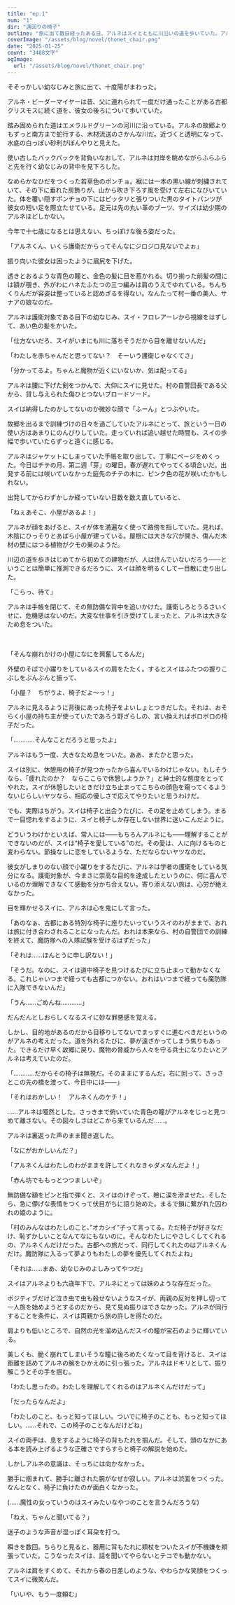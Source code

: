 ```yaml
---
title: "ep.1"
num: "1"
dir: "遠回りの椅子"
outline: "旅に出て数日経ったある日、アルネはスイとともに川沿いの道を歩いていた。アルネが旅の護衛を引き受けたことを後悔していると、路傍の廃屋にスイがなにかを見つけて……。"
coverImage: "/assets/blog/novel/thonet_chair.png"
date: "2025-01-25"
count: "3488文字"
ogImage:
  url: "/assets/blog/novel/thonet_chair.png"
---
```


そそっかしい幼なじみと旅に出て、十度陽がまわった。

アルネ・ビーダーマイヤーは昔、父に連れられて一度だけ通ったことがある古都クリスモスに続く道を、彼女の後ろについて歩いていた。

踏み固められた道はエメラルドグリーンの河川に沿っている。アルネの故郷よりもずっと南方まで蛇行する、木材流送のさかんな川だ。近づくと透明になって、水底の白っぽい砂利がぼんやりと見えた。

使い古したバックパックを背負いなおして、アルネは対岸を眺めながらふらふらと先を行く幼なじみの背中を見下ろした。

なめらかなひだをつくった若草色のポンチョ。裾には一本の黒い線が刺繍されていて、その下に垂れた房飾りが、山から吹き下ろす風を受けて左右になびいていた。体を覆い隠すポンチョの下にはピッタリと張りついた黒のタイトパンツが彼女の短い足を際立たせている。足元は先の丸い革のブーツ、サイズは幼少期のアルネほどしかない。

今年で十七歳になるとは思えない、ちっぽけな後ろ姿だった。

「アルネくん、いくら護衛だからってそんなにジロジロ見ないでよぉ」

振り向いた彼女は困ったように眉尻を下げた。

透きとおるような青色の瞳と、金色の髪に目を惹かれる。切り揃った前髪の間には額が覗き、外がわにハネたふたつの三つ編みは肩のうえでゆれている。ちんちくりんだが容姿は整っていると認めざるを得ない。なんたって村一番の美人、サナアの娘なのだ。

アルネは護衛対象である目下の幼なじみ、スイ・フロレアーレから視線をはずして、あい色の髪をかいた。

「仕方ないだろ、スイがいまにも川に落ちそうだから目を離せないんだ」

「わたしを赤ちゃんだと思ってない？　そーいう護衛じゃなくてさ」

「分かってるよ。ちゃんと魔物が近くにいないか、気は配ってる」

アルネは腰に下げた剣をつかんで、大仰にスイに見せた。村の自警団長である父から、貸し与えられた傷ひとつないブロードソード。

スイは納得したのかしてないのか微妙な顔で「ふーん」とつぶやいた。

故郷を出るまで訓練づけの日々を過ごしていたアルネにとって、旅という一日の使い方はあまりにのんびりしていた。走っていれば追い越せた時間も、スイの歩幅で歩いていたらずっと遠くに感じる。

アルネはジャケットにしまっていた手帳を取り出して、丁寧にページをめくった。今日はチテの月、第二週「芽」の曜日。春が遅れてやってくる頃合いだ。出発する前には咲いていなかった庭先のチテの木に、ピンク色の花が咲いたかもしれない。

出発してからわずかしか経っていない日数を数え直していると、

「ねぇあそこ、小屋があるよ！」

アルネが顔をあげると、スイが体を満遍なく使って路傍を指していた。見れば、木陰にひっそりとあばら小屋が建っている。屋根には大きな穴が開き、傷んだ木材の壁にはつる植物がクモの巣のようだ。

川辺の道を歩きはじめてから初めての建物だが、人は住んでいないだろう――ということは簡単に推測できるだろうに、スイは顔を明るくして一目散に走り出した。

「こらっ、待て」

アルネは手帳を閉じて、その無防備な背中を追いかけた。護衛しろとうるさいくせに、危機感はないのだ。大変な仕事を引き受けてしまったと、アルネは大きなため息をついた。<br><br><br>

「そんな崩れかけの小屋になにを興奮してるんだ」

外壁のそばで小躍りをしているスイの肩をたたく。するとスイはふたつの握りこぶしをぶんぶんと振って、

「小屋？　ちがうよ、椅子だよ～っ！」

アルネに見えるように背後にあった椅子をよいしょとつきだした。それは、おそらく小屋の持ち主が使っていたであろう野ざらしの、言い換えればボロボロの椅子だった。

「…………そんなことだろうと思ったよ」

アルネはもう一度、大きなため息をついた。ああ、またかと思った。

スイは別に、休憩用の椅子が見つかったから喜んでいるわけじゃない。もしそうなら、「疲れたのか？　ならここらで休憩しようか？」と紳士的な態度をとってやれた。スイが休憩したいときだけ立ち止まってこちらの顔色を窺ってくるようないじらしいヤツなら、相応の優しさで応えてやりたいと思うわけだ。

でも、実際はちがう。スイは椅子と出会うたびに、その足を止めてしまう。まるで一目惚れをするように、スイと椅子しか存在しない世界に迷いこんだように。

どういうわけかといえば、常人には――もちろんアルネにも――理解することができないのだが、スイは“椅子を愛している”のだ。その愛は、人に向けるものと変わらない。節操なしに恋をしているような、ただならないヤツなのだ。

彼女がしまりのない顔で小躍りをするたびに、アルネは学者の護衛をしている気分になる。護衛対象が、今まさに崇高な目的を達成したというのに、何に喜んでいるのか理解できなくて感動を分かち合えない。寄り添えない旅は、心労が絶えなかった。

目を輝かせるスイに、アルネは心を鬼にして言った。

「あのなぁ、古都にある特別な椅子に座りたいっていうスイのわがままで、おれは旅に付き合わされることになったんだ。おれは本来なら、村の自警団での訓練を終えて、魔防隊への入隊試験を受けるはずだった」

「それは……ほんとうに申し訳ない！」

「そうだ。なのに、スイは道中椅子を見つけるたびに立ち止まって動かなくなる。これじゃいつまで経っても古都につかない。おれはいつまで経っても魔防隊に入隊できないんだ」

「うん……ごめんね…………」

だんだんとしおらしくなるスイに妙な罪悪感を覚える。

しかし、目的地があるのだから目移りしてないでまっすぐに進むべきだというのがアルネの考えだった。道を外れるたびに、夢が遠ざかってしまう焦りもあった。できるだけ早く故郷に戻り、魔物の脅威から人々を守る兵士になりたいとアルネは考えていたのだ。

「…………だからその椅子は無視だ。そのままにするんだ。右に回って、さっさとこの先の橋を渡って、今日中には――」

「それはおかしい！　アルネくんのケチ！」

……アルネは唖然とした。さっきまで俯いていた青色の瞳がアルネをじっと見つめて離さない。その図々しさはどこから来ているんだ……。

アルネは裏返った声のまま聞き返した。

「なにがおかしいんだ？」

「アルネくんはわたしのわがままを許してくれなきゃダメなんだよ！」

「赤ん坊でももっとつつましいぞ」

無防備な額をピンと指で弾くと、スイはのけぞって、瞼に涙を滲ませた。そしたら、急に儚げな表情をつくって伏目がちに語り始めた。まるで鎖に繋がれた囚われの姫のように。

「村のみんなはわたしのこと、”オカシイ”子って言ってる。ただ椅子が好きなだけ、恥ずかしいことなんてなにもないのに。そんなわたしにやさしくしてくれるの、アルネくんだけだった。古都への旅だって、同行してくれたのはアルネくんだけ。魔防隊に入るって夢よりもわたしの夢を優先してくれたよね」

「それは……まあ、幼なじみのよしみってやつだ」

スイはアルネよりも六歳年下で、アルネにとっては妹のような存在だった。

ポジティブだけど泣き虫で虫も殺せないようなスイが、両親の反対を押し切って一人旅を始めようとするのだから、見て見ぬ振りはできなかった。アルネが同行することを条件に、スイは両親から旅の許しを得たのだ。

肩よりも低いところで、自然の光を溜め込んだスイの瞳が宝石のように輝いている。

美しくも、脆く崩れてしまいそうな瞳に後ろめたくなって目を背けると、スイは距離を詰めてアルネの腕をひかえめに引っ張った。アルネはドキリとして、振り解こうとその手を掴む。

「わたし思ったの。わたしを理解してくれるのはアルネくんだけだって」

「だったらなんだよ」

「わたしのこと、もっと知ってほしい。ついでに椅子のことも、もっと知ってほしい。……それで、この椅子のことなんだけどね」

スイの両手は、息をするように椅子の背もたれを掴んだ。そして、頭のなかにある本を読み上げるような正確さですらすらと椅子の解説を始めた。

しかしアルネの意識は、そっちには向かなかった。

勝手に掴まれて、勝手に離された腕がなぜか寂しい。アルネは渋面をつくった。なんとなく、椅子に負けたのが面白くなかった。

(……魔性の女っていうのはスイみたいなやつのことを言うんだろうな)

「ねえ、ちゃんと聞いてる？」

迷子のような声音が湿っぽく耳朶を打つ。

瞬きを数回。ちらりと見ると、器用に背もたれに頬杖をついたスイが不機嫌を頬張っていた。こうなったスイは、話を聞いてやらないとテコでも動かない。

アルネは肩をすくめて、それから春の日差しのような、やわらかな笑顔をつくってスイに微笑んだ。

「いいや、もう一度頼む」
